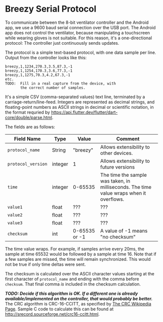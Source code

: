 # Breezy Serial Protocol
To communicate between the 8-bit ventilator controller and the Android
app, we use a 9600 baud serial connection over the USB port.  The Android
app does not control the ventilator, because manipulating a touchscreen while
wearing gloves is not suitable.  For this reason, it's a one-directional
protocol:  The controller just continuously sends updates.

The protocol is a simple text-based protocol, with one data sample per line.
Output from the controller looks like this:
```
breezy,1,1234,270.3,3.5,87.3,-1
breezy,1,1254,170.3,3.6,77.3,-1
breezy,1,1275,70.3,4.2,67.3,-1
etc.
TODO:  Fill in a real capture from the device, with 
       the correct number of samples.
```
It's a simple CSV (comma-separated values) text line, terminated by
a carriage-return/line-feed.  Integers are represented as decimal
strings, and floating-point numbers as ASCII strings in decimal or
scientific notation, in the format requried by
https://api.flutter.dev/flutter/dart-core/double/parse.html.

The fields are as follows:

|   Field Name  |  Type  | Value |  Comment  |
|---------------|--------|-------|-----------|
| `protocol_name` | String | "breezy" | Allows extensibility to other devices. |
| `protocol_version` | integer | 1 | Allows extensibility to future versions |
| `time` | integer | 0-65535 | The time the sample was taken, in milliseconds.  The time value wraps when it overflows. |
| `value1` | float |  ???  |  ???  |
| `value2` | float |  ???  |  ???  |
| `value3` | float |  ???  |  ???  |
| `checksum` | int |  0-65535 or -1 | A value of -1 means "no checksum" |

The time value wraps.  For example, if samples arrive every 20ms, 
the sample at time 65532 would be followed by a sample at time 16.  Note
that if a few samples are missed, the time will remain synchronized.  This
would not be true if only time deltas were sent.

The checksum is calculated over the ASCII character values starting
at the first character of `protocol_name` and ending with the comma
before `checksum`. That final comma _is_ included in the checksum
calculation. 

___TODO:  Decide if this algorithm is OK.  If a different one is already
available/implemented on the controller, that would probably be better.___
The CRC algorithm is CRC-16-CCITT, as specified
by [The CRC Wikipedia Page](https://en.wikipedia.org/wiki/Cyclic_redundancy_check).  Sample C code to calculate this can be found at
http://srecord.sourceforge.net/crc16-ccitt.html.

